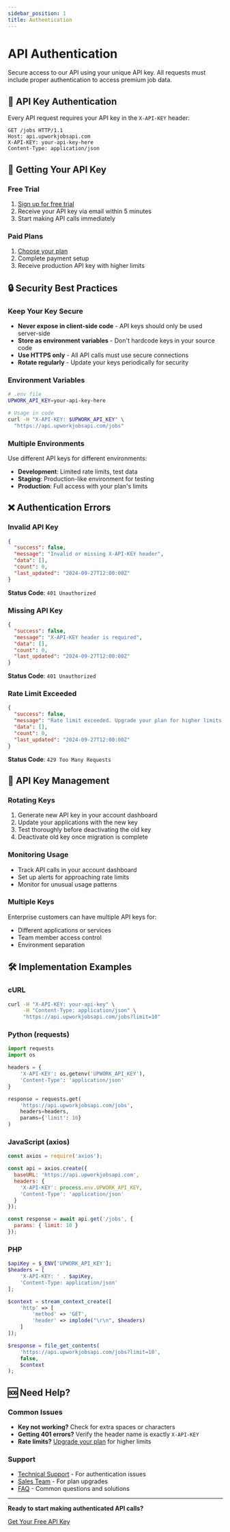```yaml
---
sidebar_position: 1
title: Authentication
---
```


# API Authentication

Secure access to our API using your unique API key. All requests must include proper authentication to access premium job data.

## 🔑 API Key Authentication

Every API request requires your API key in the `X-API-KEY` header:

```http
GET /jobs HTTP/1.1
Host: api.upworkjobsapi.com
X-API-KEY: your-api-key-here
Content-Type: application/json
```

## 🚀 Getting Your API Key

### Free Trial
1. [Sign up for free trial](mailto:sales@upworkjobsapi.com?subject=Free%20Trial%20Signup)
2. Receive your API key via email within 5 minutes
3. Start making API calls immediately

### Paid Plans
1. [Choose your plan](/docs/pricing)
2. Complete payment setup
3. Receive production API key with higher limits

## 🔒 Security Best Practices

### Keep Your Key Secure
- **Never expose in client-side code** - API keys should only be used server-side
- **Store as environment variables** - Don't hardcode keys in your source code
- **Use HTTPS only** - All API calls must use secure connections
- **Rotate regularly** - Update your keys periodically for security

### Environment Variables
```bash
# .env file
UPWORK_API_KEY=your-api-key-here

# Usage in code
curl -H "X-API-KEY: $UPWORK_API_KEY" \
  "https://api.upworkjobsapi.com/jobs"
```

### Multiple Environments
Use different API keys for different environments:

- **Development**: Limited rate limits, test data
- **Staging**: Production-like environment for testing
- **Production**: Full access with your plan's limits

## ❌ Authentication Errors

### Invalid API Key
```json
{
  "success": false,
  "message": "Invalid or missing X-API-KEY header",
  "data": [],
  "count": 0,
  "last_updated": "2024-09-27T12:00:00Z"
}
```
**Status Code**: `401 Unauthorized`

### Missing API Key
```json
{
  "success": false,
  "message": "X-API-KEY header is required",
  "data": [],
  "count": 0,
  "last_updated": "2024-09-27T12:00:00Z"
}
```
**Status Code**: `401 Unauthorized`

### Rate Limit Exceeded
```json
{
  "success": false,
  "message": "Rate limit exceeded. Upgrade your plan for higher limits.",
  "data": [],
  "count": 0,
  "last_updated": "2024-09-27T12:00:00Z"
}
```
**Status Code**: `429 Too Many Requests`

## 🔄 API Key Management

### Rotating Keys
1. Generate new API key in your account dashboard
2. Update your applications with the new key
3. Test thoroughly before deactivating the old key
4. Deactivate old key once migration is complete

### Monitoring Usage
- Track API calls in your account dashboard
- Set up alerts for approaching rate limits
- Monitor for unusual usage patterns

### Multiple Keys
Enterprise customers can have multiple API keys for:
- Different applications or services
- Team member access control
- Environment separation

## 🛠️ Implementation Examples

### cURL
```bash
curl -H "X-API-KEY: your-api-key" \
     -H "Content-Type: application/json" \
     "https://api.upworkjobsapi.com/jobs?limit=10"
```

### Python (requests)
```python
import requests
import os

headers = {
    'X-API-KEY': os.getenv('UPWORK_API_KEY'),
    'Content-Type': 'application/json'
}

response = requests.get(
    'https://api.upworkjobsapi.com/jobs',
    headers=headers,
    params={'limit': 10}
)
```

### JavaScript (axios)
```javascript
const axios = require('axios');

const api = axios.create({
  baseURL: 'https://api.upworkjobsapi.com',
  headers: {
    'X-API-KEY': process.env.UPWORK_API_KEY,
    'Content-Type': 'application/json'
  }
});

const response = await api.get('/jobs', {
  params: { limit: 10 }
});
```

### PHP
```php
$apiKey = $_ENV['UPWORK_API_KEY'];
$headers = [
    'X-API-KEY: ' . $apiKey,
    'Content-Type: application/json'
];

$context = stream_context_create([
    'http' => [
        'method' => 'GET',
        'header' => implode("\r\n", $headers)
    ]
]);

$response = file_get_contents(
    'https://api.upworkjobsapi.com/jobs?limit=10',
    false,
    $context
);
```

## 🆘 Need Help?

### Common Issues
- **Key not working?** Check for extra spaces or characters
- **Getting 401 errors?** Verify the header name is exactly `X-API-KEY`
- **Rate limits?** [Upgrade your plan](/docs/pricing) for higher limits

### Support
- [Technical Support](mailto:support@upworkjobsapi.com) - For authentication issues
- [Sales Team](mailto:sales@upworkjobsapi.com) - For plan upgrades
- [FAQ](/docs/support/faq) - Common questions and solutions

---

**Ready to start making authenticated API calls?**

[Get Your Free API Key](mailto:sales@upworkjobsapi.com?subject=Free%20Trial%20Signup)
